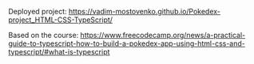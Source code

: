 Deployed project: https://vadim-mostovenko.github.io/Pokedex-project_HTML-CSS-TypeScript/

Based on the course: https://www.freecodecamp.org/news/a-practical-guide-to-typescript-how-to-build-a-pokedex-app-using-html-css-and-typescript/#what-is-typescript
